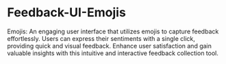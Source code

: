 # Feedback-UI-Emojis
Emojis: An engaging user interface that utilizes emojis to capture feedback effortlessly. Users can express their sentiments with a single click, providing quick and visual feedback. Enhance user satisfaction and gain valuable insights with this intuitive and interactive feedback collection tool.
